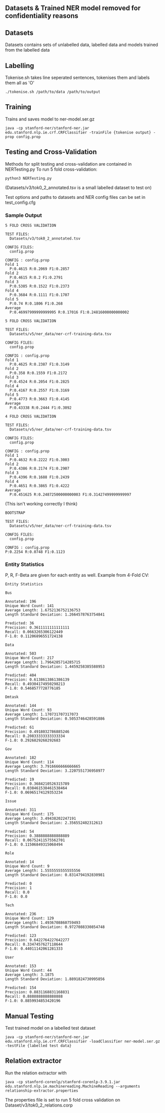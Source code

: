## Datasets & Trained NER model removed for confidentiality reasons

## Datasets
Datasets contains sets of unlabelled data, labelled data and models trained from the labelled data

## Labelling
Tokenise.sh takes line seperated sentences, tokenises them and labels them all as 'O'
```
./tokenise.sh /path/to/data /path/to/output
```

## Training
Trains and saves model to ner-model.ser.gz
```
java -cp stanford-ner/stanford-ner.jar edu.stanford.nlp.ie.crf.CRFClassifier -trainFile {tokenise output} -prop config.prop
```

## Testing and Cross-Validation
Methods for split testing and cross-validation are contained in NERTesting.py
To run 5 fold cross-validation:
```
python3 NERTesting.py
```
(Datasets/v3/tok0_2_annotated.tsv is a small labelled dataset to test on)

Test options and paths to datasets and NER config files can be set in test_config.cfg

### Sample Output
```
5 FOLD CROSS VALIDATION

TEST FILES:
  Datasets/v3/tok0_2_annotated.tsv

CONFIG FILES:
  config.prop

CONFIG : config.prop
Fold 1
  P:0.4615 R:0.2069 F1:0.2857
Fold 2
  P:0.4615 R:0.2 F1:0.2791
Fold 3
  P:0.5385 R:0.1522 F1:0.2373
Fold 4
  P:0.3684 R:0.1111 F1:0.1707
Fold 5
  P:0.74 R:0.1806 F1:0.268
Average
  P:0.46997999999999995 R:0.17016 F1:0.24816000000000002

```

```
5 FOLD CROSS VALIDATION

TEST FILES:
  Datasets/v5/ner_data/ner-crf-training-data.tsv

CONFIG FILES:
  config.prop

CONFIG : config.prop
Fold 1
  P:0.4625 R:0.2387 F1:0.3149
Fold 2
  P:0.358 R:0.1559 F1:0.2172
Fold 3
  P:0.4524 R:0.2054 F1:0.2825
Fold 4
  P:0.4167 R:0.2557 F1:0.3169
Fold 5
  P:0.4773 R:0.3663 F1:0.4145
Average
  P:0.43338 R:0.2444 F1:0.3092
```

```
4 FOLD CROSS VALIDATION

TEST FILES:
  Datasets/v5/ner_data/ner-crf-training-data.tsv

CONFIG FILES:
  config.prop

CONFIG : config.prop
Fold 1
  P:0.4632 R:0.2222 F1:0.3003
Fold 2
  P:0.4386 R:0.2174 F1:0.2907
Fold 3
  P:0.4396 R:0.1688 F1:0.2439
Fold 4
  P:0.4651 R:0.3865 F1:0.4222
Average
  P:0.451625 R:0.24872500000000003 F1:0.31427499999999997
```

(This isn't working correctly I think)
```
BOOTSTRAP

TEST FILES:
  Datasets/v5/ner_data/ner-crf-training-data.tsv

CONFIG FILES:
  config.prop

CONFIG : config.prop
P:0.2254 R:0.0748 F1:0.1123
```

### Entity Statistics
P, R, F-Beta are given for each entity as well.
Example from 4-Fold CV:
```
Entity Statistics

Bus

Annotated: 196
Unique Word Count: 141
Average Length: 1.6752136752136753
Length Standard Deviation: 1.2664578763754841

Predicted: 36
Precision: 0.3611111111111111
Recall: 0.0663265306122449
F-1.0: 0.11206896551724138

Data

Annotated: 503
Unique Word Count: 217
Average Length: 1.7964285714285715
Length Standard Deviation: 1.4459258385588953

Predicted: 404
Precision: 0.6138613861386139
Recall: 0.49304174950298213
F-1.0: 0.5468577728776185

Dmtask

Annotated: 144
Unique Word Count: 93
Average Length: 1.170731707317073
Length Standard Deviation: 0.5053746428591886

Predicted: 61
Precision: 0.4918032786885246
Recall: 0.20833333333333334
F-1.0: 0.2926829268292683

Gov

Annotated: 182
Unique Word Count: 114
Average Length: 3.7916666666666665
Length Standard Deviation: 3.2207551736958977

Predicted: 19
Precision: 0.3684210526315789
Recall: 0.038461538461538464
F-1.0: 0.06965174129353234

Issue

Annotated: 311
Unique Word Count: 175
Average Length: 3.49438202247191
Length Standard Deviation: 2.356552402312613

Predicted: 54
Precision: 0.3888888888888889
Recall: 0.06752411575562701
F-1.0: 0.11506849315068494

Role

Annotated: 14
Unique Word Count: 9
Average Length: 1.5555555555555556
Length Standard Deviation: 0.8314794192830981

Predicted: 0
Precision: 1
Recall: 0.0
F-1.0: 0.0

Tech

Annotated: 236
Unique Word Count: 129
Average Length: 1.4936708860759493
Length Standard Deviation: 0.9727088330854748

Predicted: 123
Precision: 0.6422764227642277
Recall: 0.3347457627118644
F-1.0: 0.44011142061281333

User

Annotated: 153
Unique Word Count: 44
Average Length: 3.1875
Length Standard Deviation: 1.8891824730995856

Predicted: 154
Precision: 0.8831168831168831
Recall: 0.8888888888888888
F-1.0: 0.8859934853420196

```

## Manual Testing
Test trained model on a labelled test dataset
```
java -cp stanford-ner/stanford-ner.jar edu.stanford.nlp.ie.crf.CRFClassifier -loadClassifier ner-model.ser.gz -testFile {labelled test data}
```

## Relation extractor
Run the relation extractor with
```
java -cp stanford-corenlp/stanford-corenlp-3.9.1.jar edu.stanford.nlp.ie.machinereading.MachineReading --arguments relationship-extractor.properties
```
The properties file is set to run 5 fold cross validation on Dataset/v3/tok0_2_relations.corp
